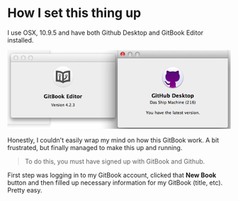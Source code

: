 # How I set this thing up

I use OSX, 10.9.5 and have both Github Desktop and GitBook Editor installed. 

![Local Image](../images/gitbook_github.png)

Honestly, I couldn't easily wrap my mind on how this GitBook work. A bit frustrated, but finally managed to make this up and running.

>To do this, you must have signed up with GitBook and Github.

First step was logging in to my GitBook account, clicked that __New Book__ button and then filled up necessary information for my GitBook (title, etc). Pretty easy.

